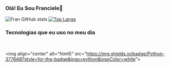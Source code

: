 ### Olá! Eu Sou Franciele👋


![ Fran GitHub stats](https://github-readme-stats.vercel.app/api?username=Franfran1612&show_icons=true&theme=tokyonight)
[![Top Langs](https://github-readme-stats.vercel.app/api/top-langs/?username=Franfran1612&langs_count=8)](https://github.com/anuraghazra/github-readme-stats)

### Tecnologias que eu uso no meu dia

<div style="display: inline_block"></br>

<img align="center" alt="html5" src="https://img.shields.io/badge/Python-3776AB?style=for-the-badge&logo=python&logoColor=white"&gt;

</div>
